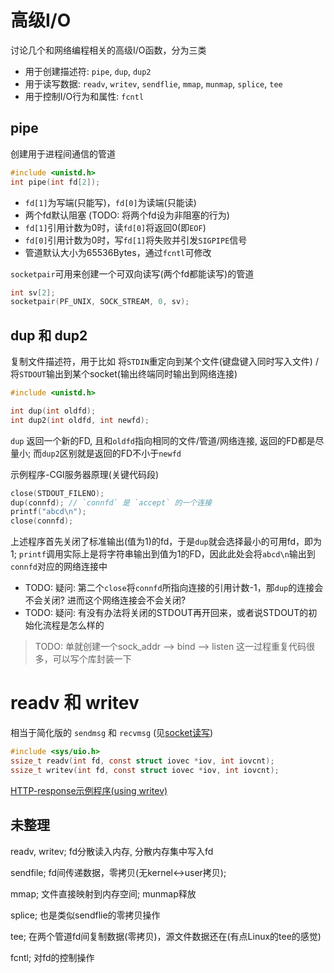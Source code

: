 # 高级I/O

讨论几个和网络编程相关的高级I/O函数，分为三类
- 用于创建描述符: `pipe`, `dup`, `dup2`
- 用于读写数据: `readv`, `writev`, `sendflie`, `mmap`, `munmap`, `splice`, `tee`
- 用于控制I/O行为和属性: `fcntl`

## pipe

创建用于进程间通信的管道

```c
#include <unistd.h>
int pipe(int fd[2]);
```

- `fd[1]`为写端(只能写)，`fd[0]`为读端(只能读)
- 两个fd默认阻塞 (TODO: 将两个fd设为非阻塞的行为)
- `fd[1]`引用计数为0时，读`fd[0]`将返回0(即`EOF`)
- `fd[0]`引用计数为0时，写`fd[1]`将失败并引发`SIGPIPE`信号
- 管道默认大小为65536Bytes，通过`fcntl`可修改

`socketpair`可用来创建一个可双向读写(两个fd都能读写)的管道
```c
int sv[2];
socketpair(PF_UNIX, SOCK_STREAM, 0, sv);
```

## dup 和 dup2

复制文件描述符，用于比如 将`STDIN`重定向到某个文件(键盘键入同时写入文件) / 将`STDOUT`输出到某个socket(输出终端同时输出到网络连接)

```c
#include <unistd.h>

int dup(int oldfd);
int dup2(int oldfd, int newfd);
```

`dup` 返回一个新的FD, 且和`oldfd`指向相同的文件/管道/网络连接, 返回的FD都是尽量小; 而`dup2`区别就是返回的FD不小于`newfd`

示例程序-CGI服务器原理(关键代码段)
```c
close(STDOUT_FILENO);
dup(connfd); // `connfd` 是 `accept` 的一个连接
printf("abcd\n");
close(connfd);
```

上述程序首先关闭了标准输出(值为1)的fd，于是`dup`就会选择最小的可用fd，即为1; `printf`调用实际上是将字符串输出到值为1的FD，因此此处会将`abcd\n`输出到`connfd`对应的网络连接中

- TODO: 疑问: 第二个`close`将`connfd`所指向连接的引用计数-1，那`dup`的连接会不会关闭? 进而这个网络连接会不会关闭?
- TODO: 疑问: 有没有办法将关闭的STDOUT再开回来，或者说STDOUT的初始化流程是怎么样的

> TODO: 单就创建一个sock_addr --> bind --> listen 这一过程重复代码很多，可以写个库封装一下

# readv 和 writev

相当于简化版的 `sendmsg` 和 `recvmsg` (见[socket读写](basic-api/socket-read-write.md))

```c
#include <sys/uio.h>
ssize_t readv(int fd, const struct iovec *iov, int iovcnt);
ssize_t writev(int fd, const struct iovec *iov, int iovcnt);
```

[HTTP-response示例程序(using writev)](6-2_web_response.cpp)

## 未整理

readv, writev; fd分散读入内存, 分散内存集中写入fd

sendfile; fd间传递数据，零拷贝(无kernel<->user拷贝);

mmap; 文件直接映射到内存空间; munmap释放

splice; 也是类似sendflie的零拷贝操作

tee; 在两个管道fd间复制数据(零拷贝)，源文件数据还在(有点Linux的tee的感觉)

fcntl; 对fd的控制操作